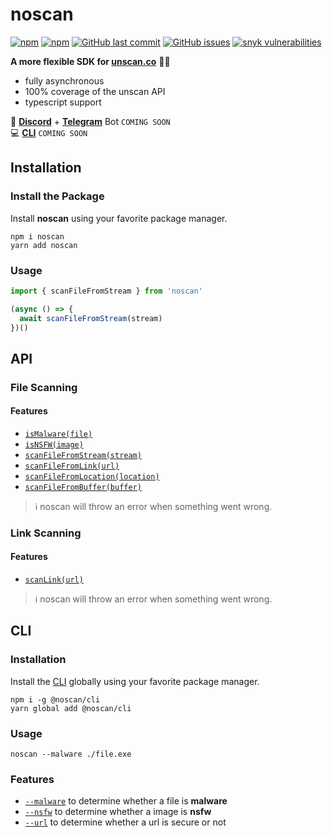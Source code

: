 # noscan

[![npm](https://img.shields.io/npm/v/noscan)](https://www.npmjs.com/package/noscan)
[![npm](https://img.shields.io/npm/dt/noscan)](https://www.npmjs.com/package/noscan)
[![GitHub last commit](https://img.shields.io/github/last-commit/azurystudios/noscan)](https://github.com/azurystudios/noscan)
[![GitHub issues](https://img.shields.io/github/issues-raw/azurystudios/noscan)](https://github.com/azurystudios/noscan/issues)
[![snyk vulnerabilities](https://snyk.io/test/github/azurystudios/noscan/badge.svg)](https://snyk.io/test/github/azurystudios/noscan)

**A more flexible SDK for [unscan.co](https://unscan.co)** 🔞🔎

- fully asynchronous
- 100% coverage of the unscan API
- typescript support

🤖 [**Discord**](https://github.com/noscanjs/discord) + [**Telegram**](https://github.com/noscanjs/discord) Bot `COMING SOON`      
💻 [**CLI**](https://github.com/noscanjs/cli) `COMING SOON`

## Installation

### Install the Package

Install **noscan** using your favorite package manager.

```sh-session
npm i noscan
yarn add noscan
```

### Usage

```js
import { scanFileFromStream } from 'noscan'

(async () => {
  await scanFileFromStream(stream)
})()
```

## API

### File Scanning

#### Features

- [`isMalware(file)`]()
- [`isNSFW(image)`]()
- [`scanFileFromStream(stream)`]()
- [`scanFileFromLink(url)`]()
- [`scanFileFromLocation(location)`]()
- [`scanFileFromBuffer(buffer)`]()

> ℹ️ noscan will throw an error when something went wrong.

### Link Scanning

#### Features

- [`scanLink(url)`]()

> ℹ️ noscan will throw an error when something went wrong.

## CLI

### Installation

Install the [CLI](https://github.com/noscanjs/cli) globally using your favorite package manager.

```sh-session
npm i -g @noscan/cli
yarn global add @noscan/cli
```

### Usage

```sh-session
noscan --malware ./file.exe 
```

### Features

- [`--malware`]() to determine whether a file is **malware**
- [`--nsfw`]() to determine whether a image is **nsfw**
- [`--url`]() to determine whether a url is secure or not

